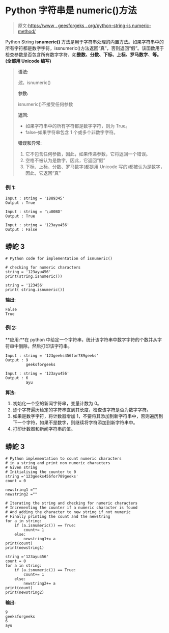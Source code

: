 # Python 字符串是 numeric()方法

> 原文:[https://www . geesforgeks . org/python-string-is numeric-method/](https://www.geeksforgeeks.org/python-string-isnumeric-method/)

Python String **isnumeric()** 方法是用于字符串处理的内置方法。如果字符串中的所有字符都是数字字符，issnumeric()方法返回“真”，否则返回“假”。该函数用于检查参数是否包含所有数字字符，如**整数、分数、下标、上标、罗马数字**、**等。(全部用 Unicode 编写)**

> **语法:**
> 
> *弦*。isnumeric()
> 
> **参数:**
> 
> isnumeric()不接受任何参数
> 
> **返回:**
> 
> *   如果字符串中的所有字符都是数字字符，则为 True。
> *   false–如果字符串包含 1 个或多个非数字字符。
> 
> **错误和异常:**
> 
> 1.  它不包含任何参数，因此，如果传递参数，它将返回一个错误。
> 2.  空格不被认为是数字，因此，它返回“假”
> 3.  下标、上标、分数、罗马数字(都是用 Unicode 写的)都被认为是数字，因此，它返回“真”

### 例 1:

```
Input : string = '1889345'
Output : True

Input : string = '\u00BD'
Output : True

Input : string = '123ayu456'
Output : False
```

## 蟒蛇 3

```
# Python code for implementation of isnumeric()

# checking for numeric characters
string = '123ayu456'
print(string.isnumeric())

string = '123456'
print( string.isnumeric())
```

**输出:**

```
False
True
```

### 例 2:

**应用:**在 python 中给定一个字符串，统计该字符串中数字字符的个数并从字符串中删除，然后打印该字符串。

```
Input : string = '123geeks456for789geeks'
Output : 9
         geeksforgeeks

Input : string = '123ayu456'
Output : 6
         ayu
```

**算法:**

1.  初始化一个空的新闻字符串，变量计数为 0。
2.  逐个字符遍历给定的字符串直到其长度，检查该字符是否为数字字符。
3.  如果是数字字符，将计数器增加 1，不要将其添加到新字符串中，否则遍历到下一个字符，如果不是数字，则继续将字符添加到新字符串中。
4.  打印计数器和新闻字符串的值。

## 蟒蛇 3

```
# Python implementation to count numeric characters
# in a string and print non numeric characters
# Given string
# Initialising the counter to 0
string ='123geeks456for789geeks'
count = 0

newstring1 =""
newstring2 =""

# Iterating the string and checking for numeric characters
# Incrementing the counter if a numeric character is found
# And adding the character to new string if not numeric
# Finally printing the count and the newstring
for a in string:
    if (a.isnumeric()) == True:
        count+= 1
    else:
        newstring1+= a
print(count)
print(newstring1)

string ='123ayu456'
count = 0
for a in string:
    if (a.isnumeric()) == True:
        count+= 1
    else:
        newstring2+= a
print(count)
print(newstring2)
```

**输出:**

```
9
geeksforgeeks
6
ayu
```